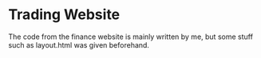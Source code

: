 # Trading Website

The code from the finance website is mainly written by me, but some stuff such as layout.html was given beforehand.
